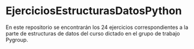 # EjerciciosEstructurasDatosPython
En este repositorio se encontrarán los 24 ejercicios correspondientes a la parte de estructuras de datos del curso dictado en el grupo de trabajo Pygroup.
